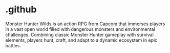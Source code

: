 # .github
Monster Hunter Wilds is an action RPG from Capcom that immerses players in a vast open world filled with dangerous monsters and environmental challenges. Combining classic Monster Hunter gameplay with survival elements, players hunt, craft, and adapt to a dynamic ecosystem in epic battles.
